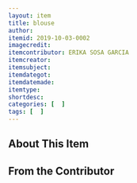 ```yaml
---
layout: item
title: blouse
author: 
itemid: 2019-10-03-0002
imagecredit: 
itemcontributor: ERIKA SOSA GARCIA
itemcreator: 
itemsubject: 
itemdategot: 
itemdatemade: 
itemtype: 
shortdesc: 
categories: [  ]
tags: [  ]
---
```

## About This Item


## From the Contributor
